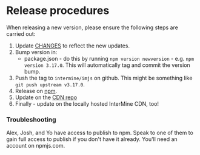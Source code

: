 # Release procedures

When releasing a new version, please ensure the following steps are carried out:


1. Update [CHANGES](CHANGES) to reflect the new updates.
2. Bump version in:
    - package.json - do this by running `npm version newversion` - e.g. `npm version 3.17.0`. This will automatically tag and commit the version bump.
3. Push the tag to `intermine/imjs` on github. This might be something like `git push upstream v3.17.0`.
4. Release on [npm](https://docs.npmjs.com/getting-started/publishing-npm-packages). 
5. Update on the [CDN repo](https://github.com/intermine/CDN/tree/master/js/intermine/imjs)
6. Finally - update on the locally hosted InterMine CDN, too!

### Troubleshooting

Alex, Josh, and Yo have access to publish to npm. Speak to one of them to gain full access to publish if you don't have it already. You'll need an account on npmjs.com.
